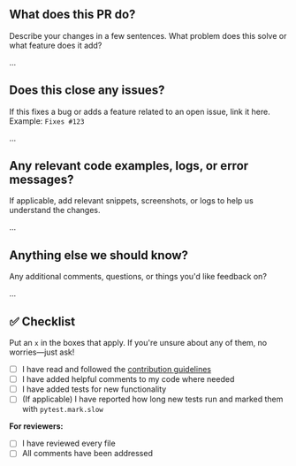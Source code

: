 ## What does this PR do?

Describe your changes in a few sentences. What problem does this solve or what feature does it add?

...

## Does this close any issues?

If this fixes a bug or adds a feature related to an open issue, link it here. Example:
`Fixes #123`

...

## Any relevant code examples, logs, or error messages?

If applicable, add relevant snippets, screenshots, or logs to help us understand the changes.

...

## Anything else we should know?

Any additional comments, questions, or things you'd like feedback on?

...

## ✅ Checklist

Put an `x` in the boxes that apply. If you're unsure about any of them, no worries—just ask!

- [ ] I have read and followed the [contribution guidelines](https://github.com/sbi-dev/sbi/blob/main/CONTRIBUTING.md)
- [ ] I have added helpful comments to my code where needed
- [ ] I have added tests for new functionality
- [ ] (If applicable) I have reported how long new tests run and marked them with `pytest.mark.slow`

**For reviewers:**
- [ ] I have reviewed every file
- [ ] All comments have been addressed
